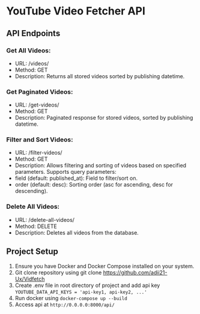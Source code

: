 # YouTube Video Fetcher API

## API Endpoints
### Get All Videos:
- URL: /videos/
- Method: GET
- Description: Returns all stored videos sorted by publishing datetime.

### Get Paginated Videos:
- URL: /get-videos/
- Method: GET
- Description: Paginated response for stored videos, sorted by publishing datetime.

### Filter and Sort Videos:
- URL: /filter-videos/
- Method: GET
- Description: Allows filtering and sorting of videos based on specified parameters. Supports query parameters:
-   field (default: published_at): Field to filter/sort on.
-   order (default: desc): Sorting order (asc for ascending, desc for descending).

### Delete All Videos:
- URL: /delete-all-videos/
- Method: DELETE
- Description: Deletes all videos from the database.

## Project Setup
1. Ensure you have Docker and Docker Compose installed on your system.
2. Git clone repository using git clone https://github.com/adii21-Ux/Vidfetch
3. Create .env file in root directory of project and add api key
`YOUTUBE_DATA_API_KEYS = 'api-key1, api-key2, ...'`
4. Run docker using
`docker-compose up --build`
5. Access api at `http://0.0.0.0:8000/api/`
